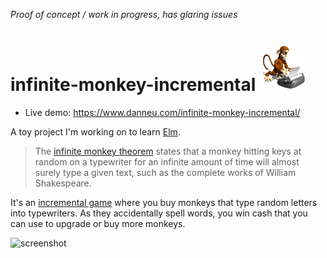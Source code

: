 *Proof of concept / work in progress, has glaring issues*

# infinite-monkey-incremental ![monkey](public/img/monkey.gif)

- Live demo: <https://www.danneu.com/infinite-monkey-incremental/>

A toy project I'm working on to learn [Elm](http://elm-lang.org/).

> The [infinite monkey theorem][theorem] states that a monkey hitting keys at
> random on a typewriter for an infinite amount of time will almost surely type a
> given text, such as the complete works of William Shakespeare.

It's an [incremental game][inc] where you buy monkeys that type random
letters into typewriters. As they accidentally spell words, you win cash
that you can use to upgrade or buy more monkeys.

![screenshot][screenshot]

[theorem]: https://en.wikipedia.org/wiki/Infinite_monkey_theorem
[inc]: https://en.wikipedia.org/wiki/Incremental_game
[screenshot]: https://dl.dropboxusercontent.com/spa/quq37nq1583x0lf/23ikl59z.png
